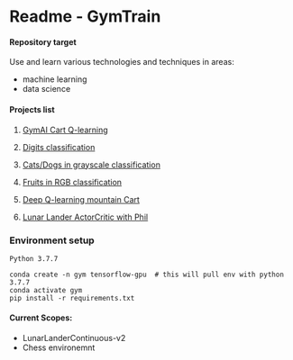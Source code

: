 # Readme - GymTrain


#### Repository target
Use and learn various technologies and techniques in areas:
* machine learning 
* data science

#### Projects list
1. [GymAI Cart Q-learning](gym-train/sentdex/q-learning)

1. [Digits classification](gym-train/sentdex/tensorflow-basics/num-classification-part1)

2. [Cats/Dogs in grayscale classification](gym-train/sentdex/tensorflow-basics/cat-dogs-part2)

3. [Fruits in RGB classification](gym-train/classification/fruits)

4. [Deep Q-learning mountain Cart](gym-train/sentdex/deep-qlearning)

5. [Lunar Lander ActorCritic with Phil](gym-train/lunarlander-phil-discrete)

### Environment setup
`Python 3.7.7`
```
conda create -n gym tensorflow-gpu  # this will pull env with python 3.7.7
conda activate gym
pip install -r requirements.txt
```


#### Current Scopes:
* LunarLanderContinuous-v2 
* Chess environemnt




